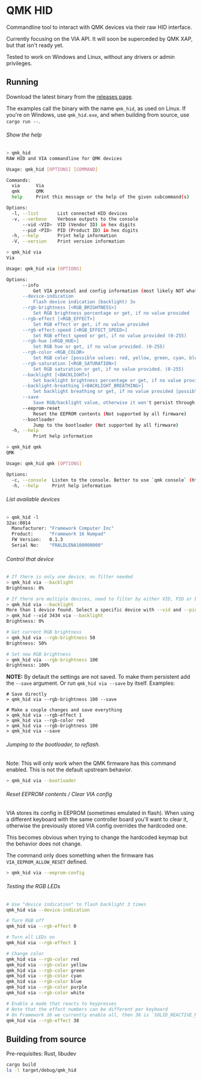 # QMK HID

Commandline tool to interact with QMK devices via their raw HID interface.

Currently focusing on the VIA API.
It will soon be superceded by QMK XAP, but that isn't ready yet.

Tested to work on Windows and Linux, without any drivers or admin privileges.

## Running

Download the latest binary from the [releases page](https://github.com/FrameworkComputer/qmk_hid/releases).

The examples call the binary with the name `qmk_hid`, as used on Linux.
If you're on Windows, use `qmk_hid.exe`, and when building from source,
use `cargo run --`.

###### Show the help

```sh
> qmk_hid
RAW HID and VIA commandline for QMK devices

Usage: qmk_hid [OPTIONS] [COMMAND]

Commands:
  via      Via
  qmk      QMK
  help     Print this message or the help of the given subcommand(s)

Options:
  -l, --list       List connected HID devices
  -v, --verbose    Verbose outputs to the console
      --vid <VID>  VID (Vendor ID) in hex digits
      --pid <PID>  PID (Product ID) in hex digits
  -h, --help       Print help information
  -V, --version    Print version information

> qmk_hid via
Via

Usage: qmk_hid via [OPTIONS]

Options:
      --info
          Get VIA protocol and config information (most likely NOT what you're looking for)
      --device-indication
          Flash device indication (backlight) 3x
      --rgb-brightness [<RGB_BRIGHTNESS>]
          Set RGB brightness percentage or get, if no value provided
      --rgb-effect [<RGB_EFFECT>]
          Set RGB effect or get, if no value provided
      --rgb-effect-speed [<RGB_EFFECT_SPEED>]
          Set RGB effect speed or get, if no value provided (0-255)
      --rgb-hue [<RGB_HUE>]
          Set RGB hue or get, if no value provided. (0-255)
      --rgb-color <RGB_COLOR>
          Set RGB color [possible values: red, yellow, green, cyan, blue, purple, white]
      --rgb-saturation [<RGB_SATURATION>]
          Set RGB saturation or get, if no value provided. (0-255)
      --backlight [<BACKLIGHT>]
          Set backlight brightness percentage or get, if no value provided
      --backlight-breathing [<BACKLIGHT_BREATHING>]
          Set backlight breathing or get, if no value provided [possible values: true, false]
      --save
          Save RGB/backlight value, otherwise it won't persist through keyboard reboot. Can be used by itself or together with other argument
      --eeprom-reset
          Reset the EEPROM contents (Not supported by all firmware)
      --bootloader
          Jump to the bootloader (Not supported by all firmware)
  -h, --help
          Print help information

> qmk_hid qmk
QMK

Usage: qmk_hid qmk [OPTIONS]

Options:
  -c, --console  Listen to the console. Better to use `qmk console` (https://github.com/qmk/qmk_cli)
  -h, --help     Print help information
```

###### List available devices
```sh
> qmk_hid -l
32ac:0014
  Manufacturer: "Framework Computer Inc"
  Product:      "Framework 16 Numpad"
  FW Version:   0.1.3
  Serial No:    "FRALDLENA100000000"
```

###### Control that device

```sh
# If there is only one device, no filter needed
> qmk_hid via --backlight
Brightness: 0%

# If there are multiple devices, need to filter by either VID, PID or both
> qmk_hid via --backlight
More than 1 device found. Select a specific device with --vid and --pid
> qmk_hid --vid 3434 via --backlight
Brightness: 0%

# Get current RGB brightness
> qmk_hid via --rgb-brightness 50
Brightness: 50%

# Set new RGB brightness
> qmk_hid via --rgb-brightness 100
Brightness: 100%
```

**NOTE:** By default the settings are not saved. To make them persistent add
the `--save` argument. Or run `qmk_hid via --save` by itself. Examples:

```
# Save directly
> qmk_hid via --rgb-brightness 100 --save

# Make a couple changes and save everything
> qmk_hid via --rgb-effect 1
> qmk_hid via --rgb-color red
> qmk_hid via --rgb-brightness 100
> qmk_hid via --save
```

###### Jumping to the bootloader, to reflash.

Note: This will only work when the QMK firmware has this command enabled. This
is not the default upstream behavior.

```sh
> qmk_hid via --bootloader
```

###### Reset EEPROM contents / Clear VIA config

VIA stores its config in EEPROM (sometimes emulated in flash).
When using a different keyboard with the same controller board you'll want to
clear it, otherwise the previously stored VIA config overrides the hardcoded
one.

This becomes obvious when trying to change the hardcoded keymap but the
behavior does not change.

The command only does something when the firmware has `VIA_EEPROM_ALLOW_RESET` defined.

```sh
> qmk_hid via --eeprom-config
```

###### Testing the RGB LEDs

```sh
# Use "device indication" to flash backlight 3 times
qmk_hid via --device-indication

# Turn RGB off
qmk_hid via --rgb-effect 0

# Turn all LEDs on
qmk_hid via --rgb-effect 1

# Change color
qmk_hid via --rgb-color red
qmk_hid via --rgb-color yellow
qmk_hid via --rgb-color green
qmk_hid via --rgb-color cyan
qmk_hid via --rgb-color blue
qmk_hid via --rgb-color purple
qmk_hid via --rgb-color white

# Enable a mode that reacts to keypresses
# Note that the effect numbers can be different per keyboard
# On Framework 16 we currently enable all, then 38 is `SOLID_REACTIVE_MULTICROSS`
qmk_hid via --rgb-effect 38
```

## Building from source

Pre-requisites: Rust, libudev

```sh
cargo build
ls -l target/debug/qmk_hid
```
